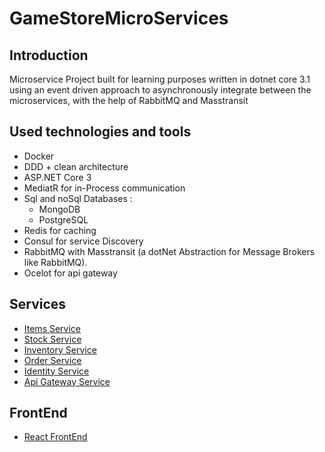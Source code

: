 # GameStoreMicroServices
## Introduction
Microservice Project built for learning purposes written in dotnet core 3.1 using an event driven approach to asynchronously integrate between the microservices, with the help of RabbitMQ and Masstransit
## Used technologies and tools
+ Docker
+ DDD + clean architecture
+ ASP.NET Core 3
+ MediatR for in-Process communication
+ Sql and noSql Databases :
  + MongoDB
  + PostgreSQL
+ Redis for caching
+ Consul for service Discovery
+ RabbitMQ with Masstransit (a dotNet Abstraction for Message Brokers like RabbitMQ).
+ Ocelot for api gateway
## Services
+ [Items Service](https://github.com/zawette/GameStore.Services.Items)
+ [Stock Service](https://github.com/zawette/GameStore.Services.Stock)
+ [Inventory Service](https://github.com/zawette/GameStore.Services.Inventory)
+ [Order Service](https://github.com/zawette/GameStore.Services.Order)
+ [Identity Service](https://github.com/zawette/GameStore.Services.Identity)
+ [Api Gateway Service](https://github.com/zawette/GameStore.Services.ApiGateWay)
## FrontEnd
+ [React FrontEnd](https://github.com/zawette/GameStore.ReactFrontEnd)

